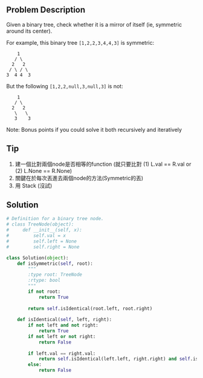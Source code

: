 Problem Description
-------------------

Given a binary tree, check whether it is a mirror of itself (ie, symmetric around its center).

For example, this binary tree `[1,2,2,3,4,4,3]` is symmetric:

        1
       / \
      2   2
     / \ / \
    3  4 4  3

But the following `[1,2,2,null,3,null,3]` is not:

        1
       / \
      2   2
       \   \
       3    3

Note:
Bonus points if you could solve it both recursively and iteratively

Tip
---

1. 建一個比對兩個node是否相等的function (就只要比對 (1) L.val == R.val or (2) L.None == R.None)
  1. 關鍵在於每次丟進去兩個node的方法(Symmetric的丟)
2. 用 Stack (沒試)

Solution
--------

```python
# Definition for a binary tree node.
# class TreeNode(object):
#     def __init__(self, x):
#         self.val = x
#         self.left = None
#         self.right = None

class Solution(object):
    def isSymmetric(self, root):
        """
        :type root: TreeNode
        :rtype: bool
        """
        if not root:
            return True
        
        return self.isIdentical(root.left, root.right)
    
    def isIdentical(self, left, right):
        if not left and not right:
            return True
        if not left or not right:
            return False
        
        if left.val == right.val:
            return self.isIdentical(left.left, right.right) and self.isIdentical(left.right, right.left)
        else:
            return False
```